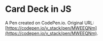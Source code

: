 # Card Deck in JS

A Pen created on CodePen.io. Original URL: [https://codepen.io/v_stack/pen/MWEEQNm](https://codepen.io/v_stack/pen/MWEEQNm).


